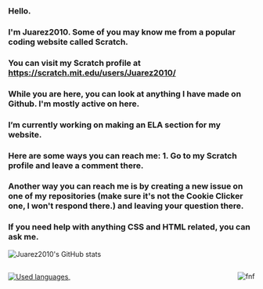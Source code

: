### Hello.
### I'm Juarez2010. Some of you may know me from a popular coding website called Scratch.
###
### You can visit my Scratch profile at https://scratch.mit.edu/users/Juarez2010/
###
### While you are here, you can look at anything I have made on Github. I'm mostly active on here.
###
### I’m currently working on making an ELA section for my website. 
###
### Here are some ways you can reach me: 1. Go to my Scratch profile and leave a comment there.
### Another way you can reach me is by creating a new issue on one of my repositories (make sure it's not the Cookie Clicker one, I won't respond there.) and leaving your question there.
###
### If you need help with anything CSS and HTML related, you can ask me. 



![Juarez2010's GitHub stats](https://github-readme-stats.vercel.app/api?username=Juarez2010&show_icons=true&theme=radical)

<span style="display:inline-block; width: 200px;"></span>

<a href="https://github.com/Juarez2010?tab=repositories">
    <img align="center" src="https://github-readme-stats.vercel.app/api/top-langs/?username=Juarez2010&show_icons=true&theme=radical" alt="Used languages"/>
</a>
<span style="display:inline-block; width: 200px;"></span>
<a href="https://github.com/Juarez2010/fnf">
    <img align="right" src="https://github-readme-stats.vercel.app/api/pin/?username=Juarez2010&repo=fnf&show_icons=true&theme=radical" alt="fnf">
</a>


